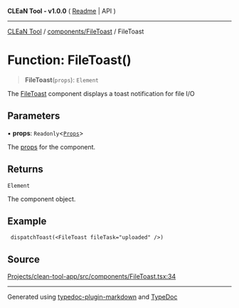 **CLEaN Tool - v1.0.0** ( [Readme](../../../README.md) \| API )

***

[CLEaN Tool](../../../modules.md) / [components/FileToast](../README.md) / FileToast

# Function: FileToast()

> **FileToast**(`props`): `Element`

The [FileToast](FileToast.md) component displays a toast notification for file I/O

## Parameters

▪ **props**: `Readonly`\<[`Props`](../private/interfaces/Props.md)\>

The [props](../private/interfaces/Props.md) for the component.

## Returns

`Element`

The component object.

## Example

```tsx
 dispatchToast(<FileToast fileTask="uploaded" />)
```

## Source

[Projects/clean-tool-app/src/components/FileToast.tsx:34](https://github.com/yuckyh/clean-tool-app/)

***

Generated using [typedoc-plugin-markdown](https://www.npmjs.com/package/typedoc-plugin-markdown) and [TypeDoc](https://typedoc.org/)
